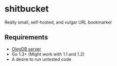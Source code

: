 shitbucket
==========

Really small, self-hosted, and vulgar URL bookmarker

## Requirements

* [OlegDB server](https://olegdb.org)
* Go 1.3+ (Might work with 1.1 and 1.2)
* A desire to run untested code
